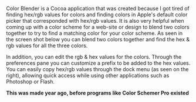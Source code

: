 Color Blender is a Cocoa application that was created because I got tired of finding hex/rgb values for colors and finding colors in Apple's default color picker that corresponded with hex/rgb values. It is also very helpful when coming up with a color scheme for a web-site or design to blend two colors together to try to find a matching color for your color scheme. As seen in the screen shot below you can blend two colors together and find the hex & rgb values for all the three colors.

In addition, you can edit the rgb & hex values for the colors. Through the preferences pane you can customize a prefix to be added to the hex values. You can easily copy hex/rgb values through the dock menu (as seen on the right), allowing quick access while using other applications such as Photoshop or Flash.

**This was made year ago, before programs like Color Schemer Pro existed**
